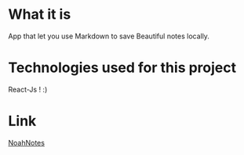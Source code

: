 # What it is

App that let you use Markdown to save Beautiful notes locally.

# Technologies used for this project

React-Js ! :)

# Link

[NoahNotes](https://noahancolie.github.io/NoahNotes/)